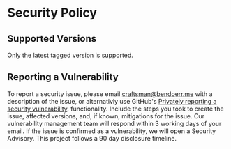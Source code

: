 # Security Policy

## Supported Versions

Only the latest tagged version is supported.

## Reporting a Vulnerability

To report a security issue, please email <craftsman@bendoerr.me> with a
description of the issue, or alternativly use GitHub's
[Privately reporting a security vulnerability](https://docs.github.com/en/code-security/security-advisories/guidance-on-reporting-and-writing-information-about-vulnerabilities/privately-reporting-a-security-vulnerability#privately-reporting-a-security-vulnerability).
functionality. Include the steps you took to create the issue, affected
versions, and, if known, mitigations for the issue. Our vulnerability management
team will respond within 3 working days of your email. If the issue is confirmed
as a vulnerability, we will open a Security Advisory. This project follows a 90
day disclosure timeline.
